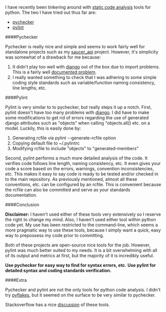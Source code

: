 I have recently been tinkering around with
[static code analysis](http://en.wikipedia.org/wiki/Static_code_analysis)
tools for python. The two I have tried out thus far are:

- [pychecker](http://pychecker.sourceforge.net/)
- [pylint](http://www.logilab.org/857)

####Pychecker

Pychecker is really nice and simple and seems to work fairly well for
standalone projects such as my
[saucer_api](https://github.com/durden/saucer_api) project.
However, it's simplicity was somewhat of a drawback for me because:

1. It didn't play too well with
[django](http://www.djangoproject.com/) out of the box due to import
problems. This is a fairly well
[documented problem](http://www.google.com/search?q=pychecker+import+django).
2. I really wanted something to check that I was adhering to some
simple coding style standards such as variable/function naming
consistency, line lengths, etc.

####Pylint

Pylint is very similar to to pychecker, but really steps it up a notch.
First, pylint doesn't have too many problems with
[django](http://www.djangoproject.com/). I did have to make some
modifications to get rid of errors regarding the use of generated django
attributes such as "objects" when calling "objects.all() etc. on a model.
Luckily, this is easily done by:

1. Generating rcfile via pylint --generate-rcfile option
2. Copying default file to ~/.pylintrc
3. Modifying rcfile to include "objects" to "generated-members"

Second, pylint performs a much more detailed analysis of the code.  It
verifies code follows line length, naming consistency, etc.  It even gives
your code a score based on the errors, warnings, convention
inconsistencies, etc.  This makes it easy to say code is ready to be tested
and/or checked in to the main repository.  As previously mentioned, almost
all these conventions, etc. can be configured by an rcfile. This is
convenient because the rcfile can also be committed and serve as your
standards documentation.

####Conclusion

<strong>Disclaimer:</strong> 
I haven't used either of these tools very extensively so I reserve the
right to change my mind.  Also, I haven't used either tool within python
code yet.  My use has been restricted to the command-line, which seems a
more pragmatic way to use these tools, because I simply want a quick, easy
way to prepossess my code prior to committing.

Both of these projects are open-source nice tools for the job.  However,
pylint was much better suited to my needs.  It is a bit overwhelming with
all of its output and metrics at first, but the majority of it is
incredibly useful.


<strong>Use pychecker for easy way to find for syntax errors, etc.</strong>
<strong>
    Use pylint for detailed syntax and coding standards
    verification.
</strong>

####Extra

Pychecker and pylint are not the only tools for python code analysis. I
didn't try [pyflakes](http://www.divmod.org/trac/wiki/DivmodPyflakes), but
it seemed on the surface to be very similar to pychecker.

Stackoverflow has a nice
[discussion](http://stackoverflow.com/questions/1428872/pylint-pychecker-or-pyflakes) of these tools.
